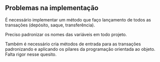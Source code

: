 ## Problemas na implementação

É necessário implementar um método que faço lançamento
de todos as transações (depósito, saque, transferência).

Preciso padronizar os nomes das variáveis em todo projeto.

Também é necessário cria métodos de entrada para as transações
padronizando e aplicando os pilares da programação 
orientada ao objeto. Falta rigor nesse quesito.
